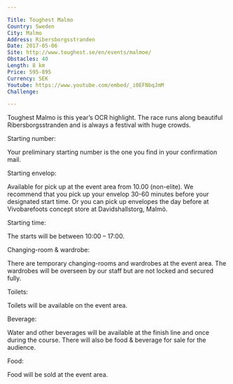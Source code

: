 ```yaml
---

Title: Toughest Malmo
Country: Sweden
City: Malmo
Address: Ribersborgsstranden
Date: 2017-05-06
Site: http://www.toughest.se/en/events/malmoe/
Obstacles: 40
Length: 8 km
Price: 595-895
Currency: SEK
Youtube: https://www.youtube.com/embed/_i0EFNbqJmM
Challenge: 

---
```


Toughest Malmo is this year’s OCR highlight. The race runs along beautiful Ribersborgsstranden and is always a festival with huge crowds.

Starting number:

Your  preliminary starting number is the one you find in your confirmation mail.

Starting envelop:

Available for pick up at the event area from 10.00 (non-elite). We recommend that you pick up your envelop 30-60 minutes  before your designated start time. Or you can pick up envelopes the day before at Vivobarefoots concept store at Davidshallstorg, Malmö.

Starting time:

The starts will be between 10:00 – 17:00.

Changing-room & wardrobe:

There are temporary changing-rooms and wardrobes at the event area. The wardrobes will be overseen by our staff but are not locked and secured fully.

Toilets:

Toilets will be available on the event area.

Beverage:

Water and other beverages will be available at the finish line and once during the course. There will also be food & beverage for sale for the audience.

Food:

Food will be sold at the event area.